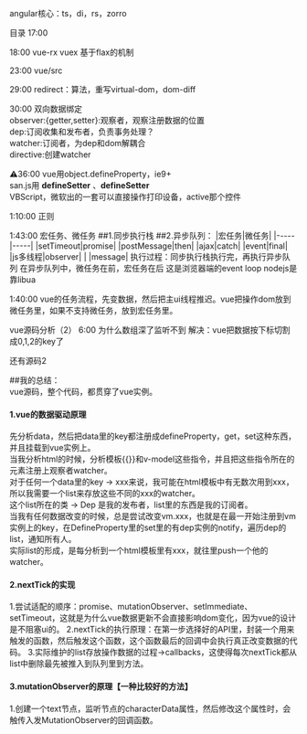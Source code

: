 angular核心：ts，di，rs，zorro

目录
17:00

18:00
vue-rx
vuex 基于flax的机制

23:00
vue/src

29:00
redirect：算法，重写virtual-dom，dom-diff

30:00
双向数据绑定      
observer:{getter,setter}:观察者，观察注册数据的位置      
dep:订阅收集和发布者，负责事务处理？        
watcher:订阅者，为dep和dom解耦合             
directive:创建watcher         

⚠️36:00
vue用object.defineProperty，ie9+      
san.js用 __defineSetter__ 、__defineSetter__      
VBScript，微软出的一套可以直接操作打印设备，active那个控件

1:10:00
正则
        


1:43:00
宏任务、微任务
##1.同步执行栈
##2.异步队列：
|宏任务|微任务|
|-----|-----|
|setTimeout|promise|
|postMessage|then|
|ajax|catch|
|event|final| 
|js多线程|observer|
| |message|
执行过程：同步执行栈执行完，再执行异步队列
在异步队列中，微任务在前，宏任务在后
这是浏览器端的event loop
nodejs是靠libua

1:40:00
vue的任务流程，先变数据，然后把主ui线程推迟。vue把操作dom放到微任务里，如果不支持微任务，放到宏任务里。


vue源码分析（2）
6:00
为什么数组深了监听不到
解决：vue把数据按下标切割成0,1,2的key了

还有源码2




##我的总结：     
vue源码，整个代码，都贯穿了vue实例。
#### 1.vue的数据驱动原理      
先分析data，然后把data里的key都注册成defineProperty，get，set这种东西，并且挂载到vue实例上。      
当我分析html的时候，分析模板{{}}和v-model这些指令，并且把这些指令所在的元素注册上观察者watcher。     
对于任何一个data里的key -> xxx来说，我可能在html模板中有无数次用到xxx，所以我需要一个list来存放这些不同的xxx的watcher。   
这个list所在的类 -> Dep 是我的发布者，list里的东西是我的订阅者。    
当我有任何数据改变的时候，总是尝试改变vm.xxx，也就是在最一开始注册到vm实例上的key，在DefineProperty里的set里的有dep实例的notify，遍历dep的list，通知所有人。        
实际list的形成，是每分析到一个html模板里有xxx，就往里push一个他的watcher。


#### 2.nextTick的实现
1.尝试适配的顺序：promise、mutationObserver、setImmediate、setTimeout，这就是为什么vue数据更新不会直接影响dom变化，因为vue的设计是不阻塞ui的。
2.nextTick的执行原理：在第一步选择好的API里，封装一个用来触发的函数，然后触发这个函数，这个函数最后的回调中会执行真正改变数据的代码。
3.实际维护的list存放操作数据的过程->callbacks，这使得每次nextTick都从list中删除最先被推入到队列里到方法。



####    3.mutationObserver的原理【一种比较好的方法】
1.创建一个text节点，监听节点的characterData属性，然后修改这个属性时，会触传入发MutationObserver的回调函数。





